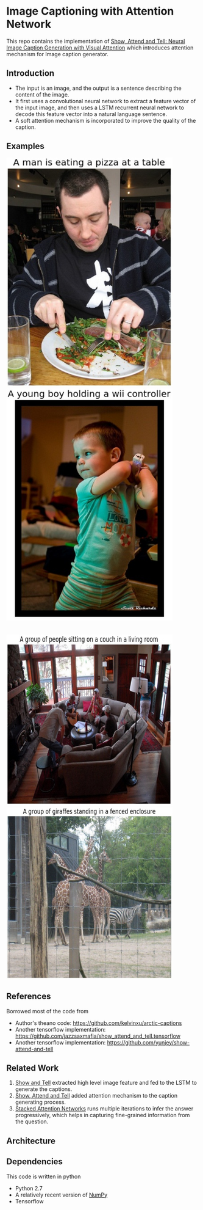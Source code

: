 # Image Captioning with Attention Network

This repo contains the implementation of [Show, Attend and Tell: Neural Image Caption Generation with Visual Attention](http://arxiv.org/abs/1502.03044) which introduces attention mechanism for Image caption generator.

## Introduction

 - The input is an image, and the output is a sentence describing the content of the image.
 - It first uses a convolutional neural network to extract a feature vector of the input image, and then uses a LSTM recurrent neural network to decode this feature vector into a natural language sentence.
 - A soft attention mechanism is incorporated to improve the quality of the caption.

## Examples
<div class="display: inline-block; float: left;">
 <img src="/Example/4.jpg" width="436px" alt="Example 1">
 <img src="/Example/3.jpg" width="436px" alt="Example 2">
</div>
</br></br>
<div class="display: inline-block; float: left;">
 <img src="/Example/5.jpg" height="450px" width="436px" alt="Example 3">
 <img src="/Example/6.jpg" height="450px" width="436px" alt="Example 4">
</div>

## References

Borrowed most of the code from 
 - Author's theano code: https://github.com/kelvinxu/arctic-captions 
 - Another tensorflow implementation: https://github.com/jazzsaxmafia/show_attend_and_tell.tensorflow
 - Another tensorflow implementation: https://github.com/yunjey/show-attend-and-tell
    
## Related Work

 1) [Show and Tell](https://arxiv.org/abs/1411.4555) extracted high level image feature and fed to the LSTM to generate the captions.
 2) [Show, Attend and Tell](https://arxiv.org/abs/1502.03044) added attention mechanism to the caption generating process.
 3) [Stacked Attention Networks](https://arxiv.org/abs/1511.02274) runs multiple iterations to infer the answer progressively, which helps in capturing fine-grained information from the question.
 
## Architecture

## Dependencies

This code is written in python
 - Python 2.7
 - A relatively recent version of [NumPy](http://www.numpy.org/)
 - Tensorflow

